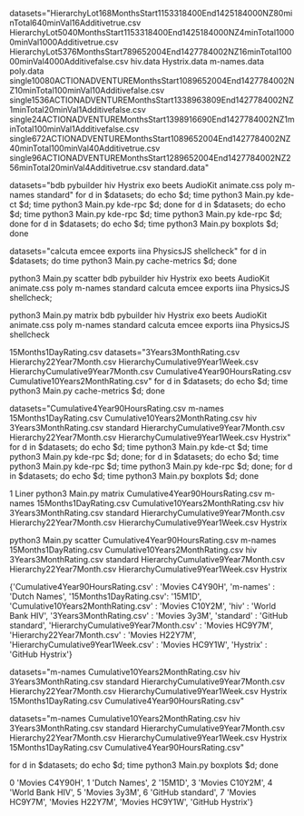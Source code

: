 datasets="HierarchyLot168MonthsStart1153318400End1425184000NZ80minTotal640minVal16Additivetrue.csv
HierarchyLot5040MonthsStart1153318400End1425184000NZ4minTotal10000minVal1000Additivetrue.csv
HierarchyLot5376MonthsStart789652004End1427784002NZ16minTotal10000minVal4000Additivefalse.csv
hiv.data
Hystrix.data
m-names.data
poly.data
single10080ACTIONADVENTUREMonthsStart1089652004End1427784002NZ10minTotal100minVal10Additivefalse.csv
single1536ACTIONADVENTUREMonthsStart1338963809End1427784002NZ1minTotal20minVal1Additivefalse.csv
single24ACTIONADVENTUREMonthsStart1398916690End1427784002NZ1minTotal100minVal1Additivefalse.csv
single672ACTIONADVENTUREMonthsStart1089652004End1427784002NZ40minTotal100minVal40Additivetrue.csv
single96ACTIONADVENTUREMonthsStart1289652004End1427784002NZ256minTotal20minVal4Additivetrue.csv
standard.data"


datasets="bdb
pybuilder
hiv
Hystrix
exo
beets
AudioKit
animate.css
poly
m-names
standard"
for d in $datasets; do echo $d; time python3 Main.py kde-ct $d; time python3 Main.py kde-rpc $d; done
for d in $datasets; do echo $d; time python3 Main.py kde-rpc $d; time python3 Main.py kde-rpc $d; done
for d in $datasets; do echo $d; time python3 Main.py boxplots $d; done

datasets="calcuta
emcee
exports
iina
PhysicsJS
shellcheck"
for d in $datasets; do time python3 Main.py cache-metrics $d; done

python3 Main.py scatter bdb pybuilder hiv Hystrix exo beets AudioKit animate.css poly m-names standard calcuta emcee exports iina PhysicsJS shellcheck;

python3 Main.py matrix bdb pybuilder hiv Hystrix exo beets AudioKit animate.css poly m-names standard calcuta emcee exports iina PhysicsJS shellcheck


15Months1DayRating.csv
datasets="3Years3MonthRating.csv
Hierarchy22Year7Month.csv
HierarchyCumulative9Year1Week.csv
HierarchyCumulative9Year7Month.csv
Cumulative4Year90HoursRating.csv
Cumulative10Years2MonthRating.csv"
for d in $datasets; do echo $d; time python3 Main.py cache-metrics $d; done

datasets="Cumulative4Year90HoursRating.csv
m-names
15Months1DayRating.csv
Cumulative10Years2MonthRating.csv
hiv
3Years3MonthRating.csv
standard
HierarchyCumulative9Year7Month.csv
Hierarchy22Year7Month.csv
HierarchyCumulative9Year1Week.csv
Hystrix"
for d in $datasets; do echo $d; time python3 Main.py kde-ct $d; time python3 Main.py kde-rpc $d; done; for d in $datasets; do echo $d; time python3 Main.py kde-rpc $d; time python3 Main.py kde-rpc $d; done; for d in $datasets; do echo $d; time python3 Main.py boxplots $d; done


1 Liner
python3 Main.py matrix Cumulative4Year90HoursRating.csv m-names 15Months1DayRating.csv Cumulative10Years2MonthRating.csv hiv 3Years3MonthRating.csv standard HierarchyCumulative9Year7Month.csv Hierarchy22Year7Month.csv HierarchyCumulative9Year1Week.csv Hystrix

python3 Main.py scatter Cumulative4Year90HoursRating.csv m-names 15Months1DayRating.csv Cumulative10Years2MonthRating.csv hiv 3Years3MonthRating.csv standard HierarchyCumulative9Year7Month.csv Hierarchy22Year7Month.csv HierarchyCumulative9Year1Week.csv Hystrix


{'Cumulative4Year90HoursRating.csv' : 'Movies C4Y90H',
'm-names' : 'Dutch Names',
'15Months1DayRating.csv': '15M1D',
'Cumulative10Years2MonthRating.csv' : 'Movies C10Y2M',
'hiv' : 'World Bank HIV',
'3Years3MonthRating.csv' : 'Movies 3y3M',
'standard' : 'GitHub standard',
'HierarchyCumulative9Year7Month.csv' : 'Movies HC9Y7M',
'Hierarchy22Year7Month.csv' : 'Movies H22Y7M',
'HierarchyCumulative9Year1Week.csv' : 'Movies HC9Y1W',
'Hystrix' : 'GitHub Hystrix'}


datasets="m-names
Cumulative10Years2MonthRating.csv
hiv
3Years3MonthRating.csv
standard
HierarchyCumulative9Year7Month.csv
Hierarchy22Year7Month.csv
HierarchyCumulative9Year1Week.csv
Hystrix
15Months1DayRating.csv
Cumulative4Year90HoursRating.csv"

datasets="m-names
Cumulative10Years2MonthRating.csv
hiv
3Years3MonthRating.csv
standard
HierarchyCumulative9Year7Month.csv
Hierarchy22Year7Month.csv
HierarchyCumulative9Year1Week.csv
Hystrix
15Months1DayRating.csv
Cumulative4Year90HoursRating.csv"

for d in $datasets; do echo $d; time python3 Main.py boxplots $d; done

0 'Movies C4Y90H',
1 'Dutch Names',
2 '15M1D',
3 'Movies C10Y2M',
4 'World Bank HIV',
5 'Movies 3y3M',
6 'GitHub standard',
7 'Movies HC9Y7M',
'Movies H22Y7M',
'Movies HC9Y1W',
'GitHub Hystrix'}

